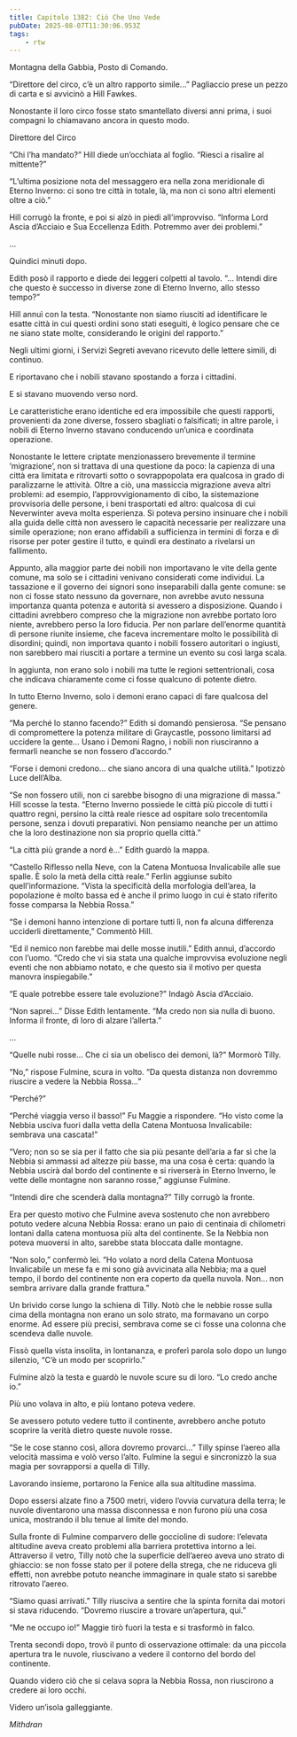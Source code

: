 ```yaml
---
title: Capitolo 1382: Ciò Che Uno Vede
pubDate: 2025-08-07T11:30:06.953Z
tags:
    - rtw
---
```



Montagna della Gabbia, Posto di Comando.


“Direttore del circo, c’è un altro rapporto simile...” Pagliaccio prese un pezzo di carta e si avvicinò a Hill Fawkes.


Nonostante il loro circo fosse stato smantellato diversi anni prima, i suoi compagni lo chiamavano ancora in questo modo.


Direttore del Circo


“Chi l’ha mandato?” Hill diede un’occhiata al foglio. “Riesci a risalire al mittente?”


“L’ultima posizione nota del messaggero era nella zona meridionale di Eterno Inverno: ci sono tre città in totale, là, ma non ci sono altri elementi oltre a ciò.”


Hill corrugò la fronte, e poi si alzò in piedi all’improvviso. “Informa Lord Ascia d’Acciaio e Sua Eccellenza Edith. Potremmo aver dei problemi.”


…


Quindici minuti dopo.


Edith posò il rapporto e diede dei leggeri colpetti al tavolo. “... Intendi dire che questo è successo in diverse zone di Eterno Inverno, allo stesso tempo?”


Hill annuì con la testa. “Nonostante non siamo riusciti ad identificare le esatte città in cui questi ordini sono stati eseguiti, è logico pensare che ce ne siano state molte, considerando le origini del rapporto.”


Negli ultimi giorni, i Servizi Segreti avevano ricevuto delle lettere simili, di continuo.


E riportavano che i nobili stavano spostando a forza i cittadini.


E si stavano muovendo verso nord.


Le caratteristiche erano identiche ed era impossibile che questi rapporti, provenienti da zone diverse, fossero sbagliati o falsificati; in altre parole, i nobili di Eterno Inverno stavano conducendo un’unica e coordinata operazione.


Nonostante le lettere criptate menzionassero brevemente il termine ‘migrazione’, non si trattava di una questione da poco: la capienza di una città era limitata e ritrovarti sotto o sovrappopolata era qualcosa in grado di paralizzarne le attività. Oltre a ciò, una massiccia migrazione aveva altri problemi: ad esempio, l’approvvigionamento di cibo, la sistemazione provvisoria delle persone, i beni trasportati ed altro: qualcosa di cui Neverwinter aveva molta esperienza. Si poteva persino insinuare che i nobili alla guida delle città non avessero le capacità necessarie per realizzare una simile operazione; non erano affidabili a sufficienza in termini di forza e di risorse per poter gestire il tutto, e quindi era destinato a rivelarsi un fallimento.


Appunto, alla maggior parte dei nobili non importavano le vite della gente comune, ma solo se i cittadini venivano considerati come individui. La tassazione e il governo dei signori sono inseparabili dalla gente comune: se non ci fosse stato nessuno da governare, non avrebbe avuto nessuna importanza quanta potenza e autorità si avessero a disposizione. Quando i cittadini avrebbero compreso che la migrazione non avrebbe portato loro niente, avrebbero perso la loro fiducia. Per non parlare dell’enorme quantità di persone riunite insieme, che faceva incrementare molto le possibilità di disordini; quindi, non importava quanto i nobili fossero autoritari o ingiusti, non sarebbero mai riusciti a portare a termine un evento su così larga scala.


In aggiunta, non erano solo i nobili ma tutte le regioni settentrionali, cosa che indicava chiaramente come ci fosse qualcuno di potente dietro.


In tutto Eterno Inverno, solo i demoni erano capaci di fare qualcosa del genere.


“Ma perché lo stanno facendo?” Edith si domandò pensierosa. “Se pensano di compromettere la potenza militare di Graycastle, possono limitarsi ad uccidere la gente... Usano i Demoni Ragno, i nobili non riusciranno a fermarli neanche se non fossero d’accordo.”


“Forse i demoni credono... che siano ancora di una qualche utilità.” Ipotizzò Luce dell’Alba.


“Se non fossero utili, non ci sarebbe bisogno di una migrazione di massa.” Hill scosse la testa. “Eterno Inverno possiede le città più piccole di tutti i quattro regni, persino la città reale riesce ad ospitare solo trecentomila persone, senza i dovuti preparativi. Non pensiamo neanche per un attimo che la loro destinazione non sia proprio quella città.”


“La città più grande a nord è...” Edith guardò la mappa.


“Castello Riflesso nella Neve, con la Catena Montuosa Invalicabile alle sue spalle. È solo la metà della città reale.” Ferlin aggiunse subito quell’informazione. “Vista la specificità della morfologia dell’area, la popolazione è molto bassa ed è anche il primo luogo in cui è stato riferito fosse comparsa la Nebbia Rossa.”


“Se i demoni hanno intenzione di portare tutti lì, non fa alcuna differenza ucciderli direttamente,” Commentò Hill.


“Ed il nemico non farebbe mai delle mosse inutili.” Edith annuì, d’accordo con l’uomo. “Credo che vi sia stata una qualche improvvisa evoluzione negli eventi che non abbiamo notato, e che questo sia il motivo per questa manovra inspiegabile.”


“E quale potrebbe essere tale evoluzione?” Indagò Ascia d’Acciaio.


“Non saprei...” Disse Edith lentamente. “Ma credo non sia nulla di buono. Informa il fronte, dì loro di alzare l’allerta.”


…


“Quelle nubi rosse... Che ci sia un obelisco dei demoni, là?” Mormorò Tilly.


“No,” rispose Fulmine, scura in volto. “Da questa distanza non dovremmo riuscire a vedere la Nebbia Rossa...”


“Perché?”


“Perché viaggia verso il basso!” Fu Maggie a rispondere. “Ho visto come la Nebbia usciva fuori dalla vetta della Catena Montuosa Invalicabile: sembrava una cascata!”


“Vero; non so se sia per il fatto che sia più pesante dell’aria a far sì che la Nebbia si ammassi ad altezze più basse, ma una cosa è certa: quando la Nebbia uscirà dal bordo del continente e si riverserà in Eterno Inverno, le vette delle montagne non saranno rosse,” aggiunse Fulmine.


“Intendi dire che scenderà dalla montagna?” Tilly corrugò la fronte.


Era per questo motivo che Fulmine aveva sostenuto che non avrebbero potuto vedere alcuna Nebbia Rossa: erano un paio di centinaia di chilometri lontani dalla catena montuosa più alta del continente. Se la Nebbia non poteva muoversi in alto, sarebbe stata bloccata dalle montagne.


“Non solo,” confermò lei. “Ho volato a nord della Catena Montuosa Invalicabile un mese fa e mi sono già avvicinata alla Nebbia; ma a quel tempo, il bordo del continente non era coperto da quella nuvola. Non... non sembra arrivare dalla grande frattura.”


Un brivido corse lungo la schiena di Tilly. Notò che le nebbie rosse sulla cima della montagna non erano un solo strato, ma formavano un corpo enorme. Ad essere più precisi, sembrava come se ci fosse una colonna che scendeva dalle nuvole.


Fissò quella vista insolita, in lontananza, e proferì parola solo dopo un lungo silenzio, “C’è un modo per scoprirlo.”


Fulmine alzò la testa e guardò le nuvole scure su di loro. “Lo credo anche io.”


Più uno volava in alto, e più lontano poteva vedere.


Se avessero potuto vedere tutto il continente, avrebbero anche potuto scoprire la verità dietro queste nuvole rosse.


“Se le cose stanno così, allora dovremo provarci...” Tilly spinse l’aereo alla velocità massima e volò verso l’alto. Fulmine la seguì e sincronizzò la sua magia per sovrapporsi a quella di Tilly.


Lavorando insieme, portarono la Fenice alla sua altitudine massima.


Dopo essersi alzate fino a 7500 metri, videro l’ovvia curvatura della terra; le nuvole diventarono una massa disconnessa e non furono più una cosa unica, mostrando il blu tenue al limite del mondo.


Sulla fronte di Fulmine comparvero delle goccioline di sudore: l’elevata altitudine aveva creato problemi alla barriera protettiva intorno a lei. Attraverso il vetro, Tilly notò che la superficie dell’aereo aveva uno strato di ghiaccio: se non fosse stato per il potere della strega, che ne riduceva gli effetti, non avrebbe potuto neanche immaginare in quale stato si sarebbe ritrovato l’aereo.


“Siamo quasi arrivati.” Tilly riusciva a sentire che la spinta fornita dai motori si stava riducendo. “Dovremo riuscire a trovare un’apertura, qui.”


“Me ne occupo io!” Maggie tirò fuori la testa e si trasformò in falco.


Trenta secondi dopo, trovò il punto di osservazione ottimale: da una piccola apertura tra le nuvole, riuscivano a vedere il contorno del bordo del continente.


Quando videro ciò che si celava sopra la Nebbia Rossa, non riuscirono a credere ai loro occhi.


Videro un’isola galleggiante.






<em>Mithdran </em>








































                                


                                



